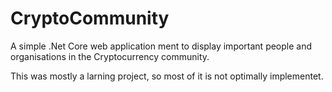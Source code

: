 # CryptoCommunity

A simple .Net Core web application ment to display important people and organisations in the Cryptocurrency community.

This was mostly a larning project, so most of it is not optimally implementet.
